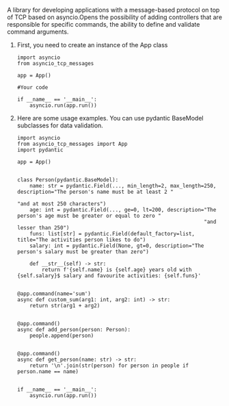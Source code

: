 A library for developing applications with a message-based protocol on top of TCP based on asyncio.Opens the possibility of adding controllers that are responsible for specific commands, the ability to define and validate command arguments.

1. First, you need to create an instance of the App class

   ```
   import asyncio
   from asyncio_tcp_messages

   app = App()

   #Your code

   if __name__ == '__main__':
       asyncio.run(app.run())

   ```
2. Here are some usage examples. You can use pydantic BaseModel subclasses for data validation.

   ```
   import asyncio
   from asyncio_tcp_messages import App
   import pydantic

   app = App()


   class Person(pydantic.BaseModel):
       name: str = pydantic.Field(..., min_length=2, max_length=250, description="The person's name must be at least 2 "
                                                                                 "and at most 250 characters")
       age: int = pydantic.Field(..., ge=0, lt=200, description="The person's age must be greater or equal to zero "
                                                                "and lesser than 250")
       funs: list[str] = pydantic.Field(default_factory=list, title="The activities person likes to do")
       salary: int = pydantic.Field(None, gt=0, description="The person's salary must be greater than zero")

       def __str__(self) -> str:
           return f'{self.name} is {self.age} years old with {self.salary}$ salary and favourite activities: {self.funs}'


   @app.command(name='sum')
   async def custom_sum(arg1: int, arg2: int) -> str:
       return str(arg1 + arg2)


   @app.command()
   async def add_person(person: Person):
       people.append(person)


   @app.command()
   async def get_person(name: str) -> str:
       return '\n'.join(str(person) for person in people if person.name == name)


   if __name__ == '__main__':
       asyncio.run(app.run())

   ```
